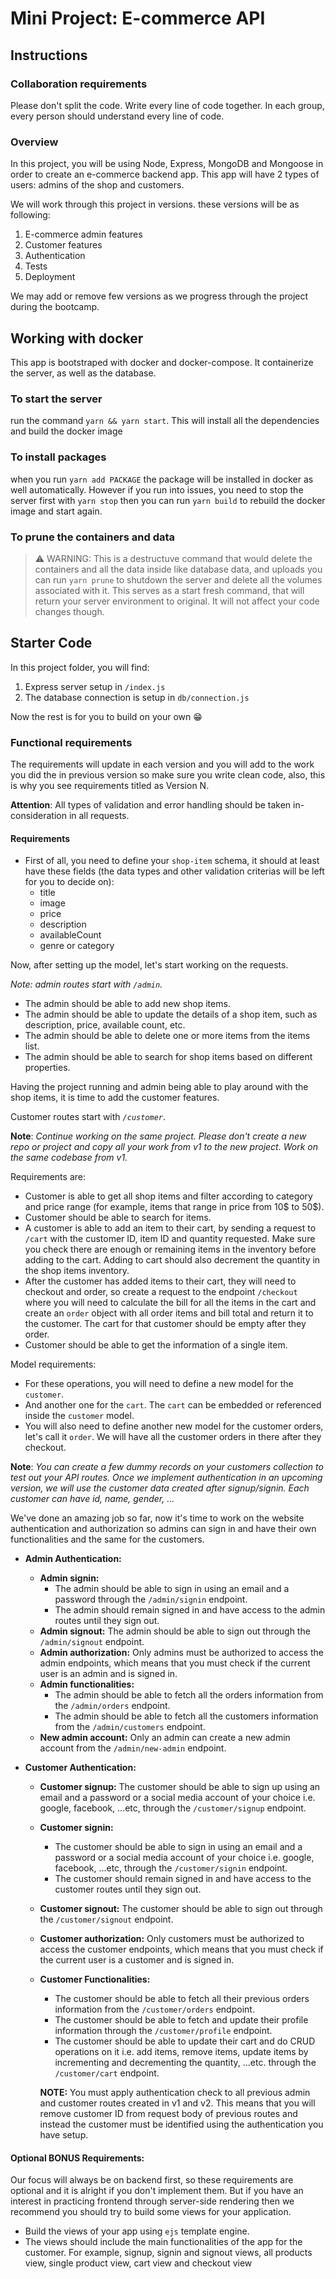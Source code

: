 # Mini Project: E-commerce API

## Instructions

### Collaboration requirements

Please don't split the code. Write every line of code together. In each group, every person should understand every line of code.

### Overview

In this project, you will be using Node, Express, MongoDB and Mongoose in order to create an e-commerce backend app. This app will have 2 types of users: admins of the shop and customers.

We will work through this project in versions. these versions will be as following:

1. E-commerce admin features
2. Customer features
3. Authentication
4. Tests
5. Deployment

We may add or remove few versions as we progress through the project during the bootcamp.

## Working with docker

This app is bootstraped with docker and docker-compose. It containerize the server, as well as the database.

### To start the server

run the command `yarn && yarn start`. This will install all the dependencies and build the docker image

### To install packages

when you run `yarn add PACKAGE` the package will be installed in docker as well automatically. However if you run into issues, you need to stop the server first with `yarn stop` then you can run `yarn build` to rebuild the docker image and start again.

### To prune the containers and data

> ⚠️ WARNING: This is a destructuve command that would delete the containers and all the data inside like database data, and uploads
> you can run `yarn prune` to shutdown the server and delete all the volumes associated with it. This serves as a start fresh command, that will return your server environment to original. It will not affect your code changes though.

## Starter Code

In this project folder, you will find:

1. Express server setup in `/index.js`
2. The database connection is setup in `db/connection.js`

Now the rest is for you to build on your own 😁

### Functional requirements

The requirements will update in each version and you will add to the work you did the in previous version so make sure you write clean code, also, this is why you see requirements titled as Version N.

**Attention**: All types of validation and error handling should be taken in-consideration in all requests.

#### Requirements

- First of all, you need to define your `shop-item` schema, it should at least have these fields (the data types and other validation criterias will be left for you to decide on):
  - title
  - image
  - price
  - description
  - availableCount
  - genre or category

Now, after setting up the model, let's start working on the requests.

_Note: admin routes start with `/admin`._

- The admin should be able to add new shop items.
- The admin should be able to update the details of a shop item, such as description, price, available count, etc.
- The admin should be able to delete one or more items from the items list.
- The admin should be able to search for shop items based on different properties.

Having the project running and admin being able to play around with the shop items, it is time to add the customer features.

Customer routes start with _`/customer`_.

**Note**: _Continue working on the same project. Please don't create a new repo or project and copy all your work from v1 to the new project. Work on the same codebase from v1._

Requirements are:

- Customer is able to get all shop items and filter according to category and price range (for example, items that range in price from 10$ to 50$).
- Customer should be able to search for items.
- A customer is able to add an item to their cart, by sending a request to `/cart` with the customer ID, item ID and quantity requested. Make sure you check there are enough or remaining items in the inventory before adding to the cart. Adding to cart should also decrement the quantity in the shop items inventory.
- After the customer has added items to their cart, they will need to checkout and order, so create a request to the endpoint `/checkout` where you will need to calculate the bill for all the items in the cart and create an `order` object with all order items and bill total and return it to the customer. The cart for that customer should be empty after they order.
- Customer should be able to get the information of a single item.

Model requirements:

- For these operations, you will need to define a new model for the `customer`.
- And another one for the `cart`. The `cart` can be embedded or referenced inside the `customer` model.
- You will also need to define another new model for the customer orders, let's call it `order`. We will have all the customer orders in there after they checkout.

**Note**: _You can create a few dummy records on your customers collection to test out your API routes. Once we implement authentication in an upcoming version, we will use the customer data created after signup/signin. Each customer can have id, name, gender, ..._

We've done an amazing job so far, now it's time to work on the website authentication and authorization so admins can sign in and have their own functionalities and the same for the customers.

- **Admin Authentication:**

  - **Admin signin:**
    - The admin should be able to sign in using an email and a password through the `/admin/signin` endpoint.
    - The admin should remain signed in and have access to the admin routes until they sign out.
  - **Admin signout:** The admin should be able to sign out through the `/admin/signout` endpoint.
  - **Admin authorization:** Only admins must be authorized to access the admin endpoints, which means that you must check if the current user is an admin and is signed in.
  - **Admin functionalities:**
    - The admin should be able to fetch all the orders information from the `/admin/orders` endpoint.
    - The admin should be able to fetch all the customers information from the `/admin/customers` endpoint.
  - **New admin account:** Only an admin can create a new admin account from the `/admin/new-admin` endpoint.

- **Customer Authentication:**

  - **Customer signup:** The customer should be able to sign up using an email and a password or a social media account of your choice i.e. google, facebook, ...etc, through the `/customer/signup` endpoint.
  - **Customer signin:**
    - The customer should be able to sign in using an email and a password or a social media account of your choice i.e. google, facebook, ...etc, through the `/customer/signin` endpoint.
    - The customer should remain signed in and have access to the customer routes until they sign out.
  - **Customer signout:** The customer should be able to sign out through the `/customer/signout` endpoint.
  - **Customer authorization:** Only customers must be authorized to access the customer endpoints, which means that you must check if the current user is a customer and is signed in.
  - **Customer Functionalities:**

    - The customer should be able to fetch all their previous orders information from the `/customer/orders` endpoint.
    - The customer should be able to fetch and update their profile information through the `/customer/profile` endpoint.
    - The customer should be able to update their cart and do CRUD operations on it i.e. add items, remove items, update items by incrementing and decrementing the quantity, ...etc. through the `/customer/cart` endpoint.

    **NOTE:** You must apply authentication check to all previous admin and customer routes created in v1 and v2. This means that you will remove customer ID from request body of previous routes and instead the customer must be identified using the authentication you have setup.

#### Optional BONUS Requirements:

Our focus will always be on backend first, so these requirements are optional and it is alright if you don't implement them. But if you have an interest in practicing frontend through server-side rendering then we recommend you should try to build some views for your application.

- Build the views of your app using `ejs` template engine.
- The views should include the main functionalities of the app for the customer. For example, signup, signin and signout views, all products view, single product view, cart view and checkout view

